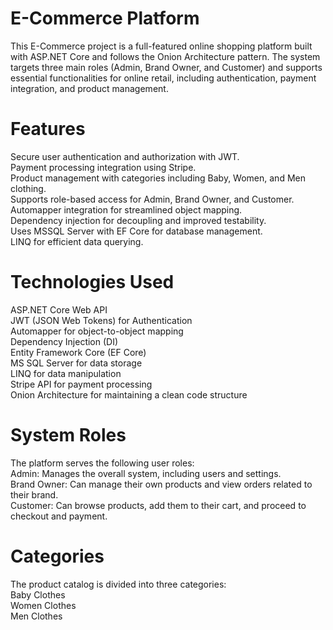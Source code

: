 # E-Commerce Platform
This E-Commerce project is a full-featured online shopping platform built with ASP.NET Core and follows the Onion Architecture pattern. The system targets three main roles (Admin, Brand Owner, and Customer) and supports essential functionalities for online retail, including authentication, payment integration, and product management.

# Features
Secure user authentication and authorization with JWT.<br>
Payment processing integration using Stripe.<br>
Product management with categories including Baby, Women, and Men clothing.<br>
Supports role-based access for Admin, Brand Owner, and Customer.<br>
Automapper integration for streamlined object mapping.<br>
Dependency injection for decoupling and improved testability.<br>
Uses MSSQL Server with EF Core for database management.<br>
LINQ for efficient data querying.<br>

# Technologies Used
ASP.NET Core Web API <br>
JWT (JSON Web Tokens) for Authentication <br>
Automapper for object-to-object mapping <br>
Dependency Injection (DI)<br>
Entity Framework Core (EF Core)<br>
MS SQL Server for data storage<br>
LINQ for data manipulation<br>
Stripe API for payment processing<br>
Onion Architecture for maintaining a clean code structure<br>

# System Roles
The platform serves the following user roles:<br>
Admin: Manages the overall system, including users and settings.<br>
Brand Owner: Can manage their own products and view orders related to their brand.<br>
Customer: Can browse products, add them to their cart, and proceed to checkout and payment.<br>

# Categories
The product catalog is divided into three categories:<br>
Baby Clothes<br>
Women Clothes<br>
Men Clothes



